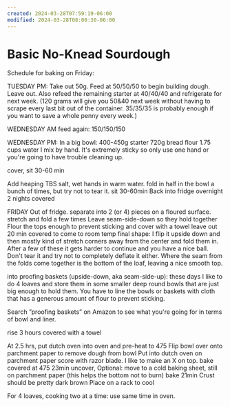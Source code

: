 ```yaml
---
created: 2024-03-28T07:59:19-06:00
modified: 2024-03-28T08:00:30-06:00
---
```


# Basic No-Knead Sourdough

Schedule for baking on Friday:

TUESDAY PM: 
Take out 50g. Feed at 50/50/50 to begin building dough. Leave out.
Also refeed the remaining starter at 40/40/40 and refrigerate for next week. (120 grams will give you 50&40 next week without having to scrape every last bit out of the container. 35/35/35 is probably enough if you want to save a whole penny every week.)

WEDNESDAY AM feed again: 150/150/150

WEDNESDAY PM:
In a big bowl:
400-450g starter
720g bread flour
1.75 cups water
I mix by hand. It's extremely sticky so only use one hand or you're going to have trouble cleaning up. 

 cover, sit 30-60 min

Add heaping TBS salt, wet hands in warm water.
fold in half in the bowl a bunch of times, but try not to tear it. 
sit 30-60min
Back into fridge overnight 2 nights covered

FRIDAY
Out of fridge.
separate into 2 (or 4) pieces on a floured surface.
stretch and fold a few times
Leave seam-side-down so they hold together 
Flour the tops enough to prevent sticking and cover with a towel
leave out 20 min covered to come to room temp
final shape: I flip it upside down and then mostly kind of stretch corners away from the center and fold them in. After a few of these it gets harder to continue and you have a nice ball. Don't tear it and try not to completely deflate it either. 
Where the seam from the folds come together is the bottom of the loaf, leaving a nice smooth top.

into proofing baskets (upside-down, aka seam-side-up): these days I like to do 4 loaves and store them in some smaller deep round bowls that are just big enough to hold them. You have to line the bowls or baskets with cloth that has a generous amount of flour to prevent sticking. 

Search ”proofing baskets” on Amazon to see what you're going for in terms of bowl and liner.

rise 3 hours covered with a towel

At 2.5 hrs, put dutch oven into oven and pre-heat to 475
Flip bowl over onto parchment paper to remove dough from bowl
Put into dutch oven on parchment paper
score with razor blade. I like to make an X on top.
bake covered at 475 23min
uncover, 
Optional: move to a cold baking sheet, still on parchment paper (this helps the bottom not to burn)
bake 21min
Crust should be pretty dark brown
Place on a rack to cool

For 4 loaves, cooking two at a time: use same time in oven.
